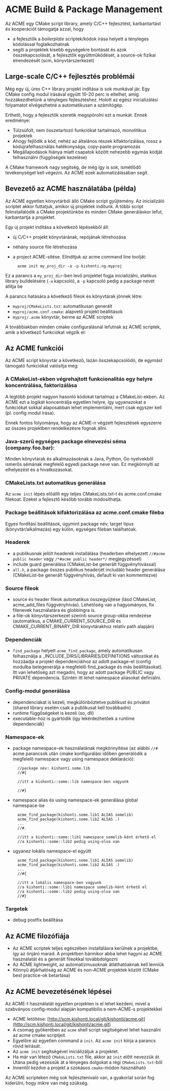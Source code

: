 # ACME Build & Package Management

Az ACME egy CMake script library, amely C/C++ fejlesztést, karbantartást és kooperációt támogatja azzal, hogy

- a fejlesztők a *boilerplate* scriptek/kódok írása helyett a tényleges kódolással foglalkozhatnak
- segíti a projektek kisebb egységekre bontását és azok összekapcsolását, a fejlesztők együttműködését, a source-ok fizikai elrendezését (scm, könyvtárszerkezet)


## Large-scale C/C++ fejlesztés problémái

Még egy új, üres C++ library projekt indítása is sok munkával jár. Egy CMake config modul írásával együtt 10-20 perc is eltelhet,  amíg hozzákezdhetünk a tényleges fejlesztéshez. Holott az egész inicializálási folyamatot elvégezhetné a automatikusan a számítógép. 

Erthető, hogy a fejlesztők szeretik megspórolni ezt a munkát. Ennek eredménye:

- Túlzsúfolt, nem összetartozó funkciókat tartalmazó, monolitikus projektek
- Ahogy fejlődik a kód, nehéz az általános részek kifaktorizálása, rossz a kódújrafelhasználás hatékonysága, copy-paste programozás
- Megállapodások hiánya miatt csapatok között nehezebb egymás kódját felhasználni (függőségek kezelése)

A CMake framework nagy segítség, de még így is sok, ismétlődő tevékenységet kell végezni. Az ACME ezek automatizálásában segít.  

## Bevezető az ACME használatába (példa)

Az ACME egyetlen könyvtárból álló CMake script gyűjtemény. Az inicializáló scriptet akkor futtatjuk, amikor új projektek indítunk. A többi script felinstallálódik a CMake projektünkbe és minden CMake generáláskor lefut, karbantartja a projektet.

Egy új projekt indítása a következő lépésekből áll:

- új C/C++ projekt könyvtárának, repójának létrehozása
- néhány source file létrehozása
- a project ACME-sítése. Elindítjuk az acme command line toolját: 

        acme init my_proj_dir -a -p kishonti.ng.myproj

Ez a parancs a `my_proj_dir`-ben levő projektet fogja inicializálni, statikus library buildelésére (`-a` kapcsoló), a `-p` kapcsoló pedig a package nevét állítja be

A parancs hatására a következő fileok és könyvtárak jönnek létre:

- `myproj/CMakeLists.txt`: automatikusan generált
- `myproj/acme.conf.cmake`: alapvető projekt beállítások
- `myproj/.acme` könyvtár, benne az ACME scriptek

A továbbiakban minden cmake configurálásnál lefutnak az ACME scriptek, amik a következő funkciókat végzik el:   

## Az ACME funkciói

Az ACME script könyvtár a következő, lazán összekapcsolódó, de egymást támogató funkciókat valósítja meg:

### A CMakeList-ekben végrehajtott funkcionalitás egy helyre koncentrálása, faktorizálása

A legtöbb projekt nagyon hasonló kódokat tartalmaz a CMakeList-ekben. Az ACME ezt a logikát koncentrálja egyetlen helyre, így ugyanazokat a funkciókat sokkal alaposabban lehet implementálni, mert csak egyszer kell (pl. config modul írása).

Ennek fontos folyománya, hogy az ACME-n végzett fejlesztések egyszerre az összes projektben rendelkezésre fognak állni.

### Java-szerű egységes package elnevezési séma (company.foo.bar): 

Minden könyvtárak és alkalmazásoknak a Java, Python, Go nyelvekből ismerős sémának megfelelő egyedi package neve van. Ez megkönnyíti az elhelyezést és a hivatkozásokat.

### CMakeLists.txt automatikus generálása

Az `acme init` lépés előállít egy teljes CMakeLists.txt-t és acme.conf.cmake filekoat. Ezeket a fejlesztő később tovább módosíthatja.

### Package beállítások kifaktorizálása az acme.conf.cmake fileba

Egyes fordítási beállítások, úgymint package név, target típus (könyvtár/alkalmazás) egy külön, egységes fileban találhatóak.

### Headerek

- a publikusnak jelölt headerek installálása (headerben elhelyezett `//#acme public header` vagy `/*#acme public header*/` megjegyzéssel)
- include guard generálása (CMakeList-be generált függvényhívással)
- `all.h`, a package összes publikus headerjét includáló header generálása (CMakeList-be generált függvényhívás, default ki van kommentezve)

### Source fileok

- source és header fileok automatikus összegyűjtése (lásd CMakeList, acme_add_files függvényhívás). Lehetőség van a hagyományos, fix filenevek használatára és globbingra is.
- a file-ok könyvtárszerkezet szerinti source group-okba rendezése (automatikus, a CMAKE_CURRENT_SOURCE_DIR és CMAKE_CURRENT_BINARY_DIR könyvtárakhoz relatív path alapján)

### Dependenciák

- `find_package` helyett `acme_find_package`, amely automatikusan felhasználja a <package>_INCLUDE_DIRS/LIBRARIES/DEFINITIONS változókat és hozzáadja a projekt dependenciáihoz az adott package-et (config modulba belegenerálja a megfelelő find_package és más beállításokat). Itt van lehetőség azt megadni, hogy az adott package PUBLIC vagy PRIVATE dependencia. Szintén itt lehet namespace aliasokat definiálni.

### Config-modul generálása

- dependenciákat is kezeli, megkülönböztetve publikust és privátot (shared library esetén csak a publikusat kell továbbadni)
- runtime függőségeket is kezeli (so, dll)
- executable-hoz is gyártódik (így lekérdezhetőek a runtime dependenciák)

### Namespace-ek

- package namespace-ek használatának megkönnyítése (az alábbi `//#` acme parancsok után cmake konfigurálási időben generálódik a megfelelő namespace vagy using namespace deklaráció):

        //package név: kishonti.some.lib
		//#{

		//itt a kishonti::some::lib namespace-ben vagyunk

        //#}

- namespace alias és using namespace-ek generálása global namespace-be

        acme_find_package(kishonti.some.lib1 ALIAS somelib)
        acme_find_package(kishonti.some.lib2 ALIAS .)
        ...
        //#.

        //itt a kishonti::some::lib1 namespace somelib-ként érhető el
        //a kishonti::some::lib2 pedig using-olva van

- ugyanez lokális namespace-el együtt

        acme_find_package(kishonti.some.lib1 ALIAS somelib)
        acme_find_package(kishonti.some.lib2 ALIAS .)
        ...
        //#{
        
        //itt a lokális namespace-ben vagyunk
        //a kishonti::some::lib1 namespace somelib-ként érhető el
        //a kishonti::some::lib2 pedig using-olva van
        //#}
        

### Targetek

- debug postfix beállítása

## Az ACME filozófiája

- Az ACME scriptek teljes egészében installálásra kerülnek a projektbe, így az önjáró marad. A projektben bármikor abba lehet hagyni az ACME használatát és a generált fileokkal továbbdolgozni
- Az ACME lightweight, az automatizmusoknak átláthatóaknak kell lenniük
- Könnyű átjárhatóság az ACME és non-ACME projektek között (CMake best practice-ok betartása)

## Az ACME bevezetésének lépései

Az ACME-t használatát egyetlen projekten is el lehet kezdeni, mivel a szabványos config-modul alapján kompatibilis a nem-ACME-s projektekkel

- ACME letöltése: [http://scm.kishonti.local/git/kishonti/acme.git](http://scm.kishonti.local/git/kishonti/acme.git)
- A csomag gyökerében az `acme` shell script segítségével lehet használni az acme cmake scriptjeit.
- Egyelőre az egyetlen command a `init`. Az `acme init` kiírja a parancs rövid leírását.
- Az `acme init` segítségével iniciálizáljuk a projektet.
- Ha  már van létező `CMakeLists.txt` file, akkor az `init` előtt nevezzük át. Utána pedig vezessük át a lényeges dolgokat a régi `CMakeLists.txt`-ből
- Innentől kezdve a projekt a szokásos `cmake`-módon használható


Az ACME scripteken még sok fejlesztenivaló van, a gyakorlat során fog kiderülni, hogy mikre van még szükség.  
